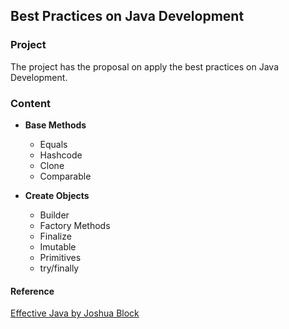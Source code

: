 ## Best Practices on Java Development

### Project

The project has the proposal on apply the best practices on Java Development.

### Content

* **Base Methods**
    * Equals
    * Hashcode
    * Clone
    * Comparable

* **Create Objects**
    * Builder
    * Factory Methods
    * Finalize
    * Imutable
    * Primitives
    * try/finally

#### Reference

[Effective Java by Joshua Block](https://www.amazon.com/Effective-Java-Joshua-Bloch/dp/0134685997/ref=sr_1_1?dchild=1&keywords=effective+java&qid=1605229301&sr=8-1)
